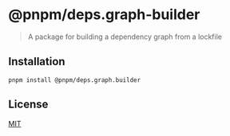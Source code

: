 # @pnpm/deps.graph-builder

> A package for building a dependency graph from a lockfile

## Installation

```
pnpm install @pnpm/deps.graph.builder
```

## License

[MIT](LICENSE)
